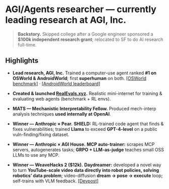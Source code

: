 # AGI/Agents researcher — currently leading research at AGI, Inc.

> **Backstory.** Skipped college after a Google engineer sponsored a **$100k independent research grant**; relocated to SF to do AI research full-time.

## Highlights

- **Lead research, AGI, Inc.** Trained a computer-use agent ranked **#1 on OSWorld & AndroidWorld**; first **superhuman** on both. [[OSWorld benchmark]](https://os-world.github.io/#benchmark) · [[AndroidWorld leaderboard]](https://docs.google.com/spreadsheets/d/1cchzP9dlTZ3WXQTfYNhh3avxoLipqHN75v1Tb86uhHo/edit?gid=0#gid=0)

- **Created & launched [RealEvals.xyz](https://realevals.xyz).** Realistic mini-internet for training & evaluating web agents (benchmark + RL envs).

- **MATS — Mechanistic Interpretability Fellow.** Produced mech-interp analysis techniques **used internally at OpenAI**.

- **Winner — Anthropic × Pear.** **SHIELD:** RL-trained code agent that finds & fixes vulnerabilities; trained **Llama** to exceed **GPT-4-level** on a public vuln-finding/fixing dataset.

- **Winner — Anthropic × AGI House.** **MCP auto-trainer:** scrapes MCP servers, autogenerates tasks; **GRPO + LLM-as-judge** teaches small OSS LLMs to use any MCP.

- **Winner — WeaveHacks 2 ($12k).** **Daydreamer:** developed a novel way to turn **YouTube-scale video data directly into robot policies, solving robotics’ data problem**; video-diffusion **dream → pose → execute** loop; self-trains with VLM feedback. [[Devpost]](https://devpost.com/software/daydreamer-the-gpt-moment-for-robotics)
